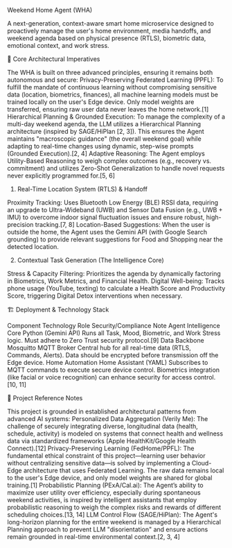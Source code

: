 
Weekend Home Agent (WHA)

A next-generation, context-aware smart home microservice designed to proactively manage the user's home environment, media handoffs, and weekend agenda based on physical presence (RTLS), biometric data, emotional context, and work stress.

🚀 Core Architectural Imperatives

The WHA is built on three advanced principles, ensuring it remains both autonomous and secure:
Privacy-Preserving Federated Learning (PPFL): To fulfill the mandate of continuous learning without compromising sensitive data (location, biometrics, finances), all machine learning models must be trained locally on the user's Edge device. Only model weights are transferred, ensuring raw user data never leaves the home network.[1]
Hierarchical Planning & Grounded Execution: To manage the complexity of a multi-day weekend agenda, the LLM utilizes a Hierarchical Planning architecture (inspired by SAGE/HiPlan [2, 3]). This ensures the Agent maintains "macroscopic guidance" (the overall weekend goal) while adapting to real-time changes using dynamic, step-wise prompts (Grounded Execution).[2, 4]
Adaptive Reasoning: The Agent employs Utility-Based Reasoning to weigh complex outcomes (e.g., recovery vs. commitment) and utilizes Zero-Shot Generalization to handle novel requests never explicitly programmed for.[5, 6]

1. Real-Time Location System (RTLS) & Handoff

Proximity Tracking: Uses Bluetooth Low Energy (BLE) RSSI data, requiring an upgrade to Ultra-Wideband (UWB) and Sensor Data Fusion (e.g., UWB + IMU) to overcome indoor signal fluctuation issues and ensure robust, high-precision tracking.[7, 8]
Location-Based Suggestions: When the user is outside the home, the Agent uses the Gemini API (with Google Search grounding) to provide relevant suggestions for Food and Shopping near the detected location.

2. Contextual Task Generation (The Intelligence Core)

Stress & Capacity Filtering: Prioritizes the agenda by dynamically factoring in Biometrics, Work Metrics, and Financial Health.
Digital Well-being: Tracks phone usage (YouTube, texting) to calculate a Health Score and Productivity Score, triggering Digital Detox interventions when necessary.

🏗️ Deployment & Technology Stack

Component
Technology
Role
Security/Compliance Note
Agent Intelligence Core
Python (Gemini API)
Runs all Task, Mood, Biometric, and Work Stress logic.
Must adhere to Zero Trust security protocol.[9]
Data Backbone
Mosquitto MQTT Broker
Central hub for all real-time data (RTLS, Commands, Alerts).
Data should be encrypted before transmission off the Edge device.
Home Automation
Home Assistant (YAML)
Subscribes to MQTT commands to execute secure device control.
Biometrics integration (like facial or voice recognition) can enhance security for access control.[10, 11]


📝 Project Reference Notes

This project is grounded in established architectural patterns from advanced AI systems:
Personalized Data Aggregation (Verily Me): The challenge of securely integrating diverse, longitudinal data (health, schedule, activity) is modeled on systems that connect health and wellness data via standardized frameworks (Apple HealthKit/Google Health Connect).[12]
Privacy-Preserving Learning (FedHome/PPFL): The fundamental ethical constraint of this project—learning user behavior without centralizing sensitive data—is solved by implementing a Cloud-Edge architecture that uses Federated Learning. The raw data remains local to the user's Edge device, and only model weights are shared for global training.[1]
Probabilistic Planning (PExA/Cal.ai): The Agent’s ability to maximize user utility over efficiency, especially during spontaneous weekend activities, is inspired by intelligent assistants that employ probabilistic reasoning to weigh the complex risks and rewards of different scheduling choices.[13, 14]
LLM Control Flow (SAGE/HiPlan): The Agent's long-horizon planning for the entire weekend is managed by a Hierarchical Planning approach to prevent LLM "disorientation" and ensure actions remain grounded in real-time environmental context.[2, 3, 4]








